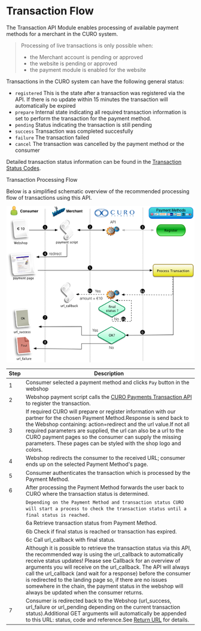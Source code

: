 # Transaction Flow

The Transaction API Module enables processing of available payment methods for a merchant in the CURO system.
> Processing of live transactions is only possible when:
> * the Merchant account is pending or approved
> * the website is pending or approved
> * the payment module is enabled for the website

Transactions in the CURO system can have the following general status:
* `registered`
This is the state after a transaction was registered via the API. If there is no update within 15 minutes the transaction will automatically be expired
* `prepare`
Internal state indicating all required transaction information is set to perform the transaction for the payment method.
* `pending`
Status indicating the transaction is still pending
* `success`
Transaction was completed succesfully
* `failure`
The transaction failed
* `cancel`
The transaction was cancelled by the payment method or the consumer

Detailed transaction status information can be found in the [Transaction Status Codes](../Transaction/Transaction-Status-Codes.md).

Transaction Processing Flow

Below is a simplified schematic overview of the recommended processing flow of transactions using this API.

![Transaction Flow](../../assets/images/transaction_flow.png)

Step | Description
--- | ---
1 | Consumer selected a payment method and clicks `Pay` button in the webshop
2	| Webshop payment script calls the [CURO Payments Transaction API](../../reference/Transaction.v1.yaml) to register the transaction.
3	| If required CURO will prepare or register information with our partner for the chosen Payment Method.<nl/>Response is send back to the Webshop containing: action=redirect and the url value.<nl/>If not all required parameters are supplied, the url can also be a url to the CURO payment pages so the consumer can supply the missing parameters. These pages can be styled with the shop logo and colors.
4	| Webshop redirects the consumer to the received URL; consumer ends up on the selected Payment Method's page.
5	| Consumer authenticates the transaction which is processed by the Payment Method.
6	| After processing the Payment Method forwards the user back to CURO where the transaction status is determined. 
<nl/> | `Depending on the Payment Method and transaction status CURO will start a process to check the transaction status until a final status is reached.`
<nl/> | 6a Retrieve transaction status from Payment Method.
<nl/> | 6b Check if final status is reached or transaction has expired.
<nl/> | 6c Call url_callback with final status.
<nl/> | Although it is possible to retrieve the transaction status via this API, the recommended way is using the url_callback to automatically receive status updates! Please see Callback for an overview of arguments you will receive on the url_callback. The API will always call the url_callback (and wait for a response) before the consumer is redirected to the landing page so, if there are no issues somewhere in the chain, the payment status in the webshop will always be updated when the consumer returns.
7 |	Consumer is redirected back to the Webshop (url_success, url_failure or url_pending depending on the current transaction status).<nl/>Additional GET arguments will automatically be appended to this URL: status, code and reference.See [Return URL](6.ReturnURL.md) for details.
